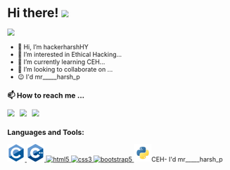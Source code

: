 # Hi there! <img src="https://github.com/TheDudeThatCode/TheDudeThatCode/blob/master/Assets/Hi.gif" width="35" />
![](https://camo.githubusercontent.com/992babdffd8c74a1502de375fbdf7e4d54773242/68747470733a2f2f6d656469612e67697068792e636f6d2f6d656469612f53576f536b4e36447854737a71494b4571762f67697068792e676966)
- 👋 Hi, I’m hackerharshHY
- 👀 I’m interested in Ethical Hacking...
- 🌱 I’m currently learning CEH...
- 💞️ I’m looking to collaborate on ...
- 😉 I'd mr_____harsh_p
### 📫 How to reach me ...
[<img src="https://github.com/sciencepal/sciencepal/blob/master/assets/discord-round.svg" width="3.5%"/>](https://discord.com/channels/@prabhudev#6694)  &nbsp; [<img src="https://img.icons8.com/color/48/000000/twitter.png" width="3.5%"/>](https://twitter.com/BindPrabhudevJK)  &nbsp; [<img src="https://img.icons8.com/color/48/000000/linkedin.png" width="3.5%"/>](https://www.linkedin.com/in/prabhudev-bind-773000250/) 
<!---
Devcoder980/Devcoder980 is a ✨ special ✨ repository because its `README.md` (this file) appears on your GitHub profile.
You can click the Preview link to take a look at your changes.
--->

<h3>Languages and Tools:</h3>
    <p>
        <a href="https://www.cprogramming.com/" target="_blank" rel="noreferrer">
            <img src="https://raw.githubusercontent.com/devicons/devicon/master/icons/c/c-original.svg" alt="c"
                width="40" height="40" />
        </a>
        <a href="https://www.w3schools.com/cpp/" target="_blank" rel="noreferrer">
            <img src="https://raw.githubusercontent.com/devicons/devicon/master/icons/cplusplus/cplusplus-original.svg"
                alt="cplusplus" width="40" height="40" />
        </a>
        <a href="https://www.w3schools.com/java/" target="_blank" rel="noreferrer">
            <img src="https://logos-download.com/wp-content/uploads/2017/07/HTML5_badge.png" alt="html5" width="40"
                height="40" />
        </a>
        <a href="https://www.w3schools.com/html5/" target="_blank" rel="noreferrer">
            <img src="https://joshua-d-miller.com/assets/img/CSS.png" alt="css3" width="40" height="40" />
        </a>
         <a href="https://www.w3schools.com/bootstrap5/" target="_blank" rel="noreferrer">
            <img src="https://seeklogo.com/images/B/bootstrap-5-logo-85A1F11F4F-seeklogo.com.png" alt="bootstrap5"
                width="40" height="40" />
    </a>
  <code><img height="40" src="https://raw.githubusercontent.com/github/explore/80688e429a7d4ef2fca1e82350fe8e3517d3494d/topics/python/python.png"></code>CEH-  I'd mr_____harsh_p
